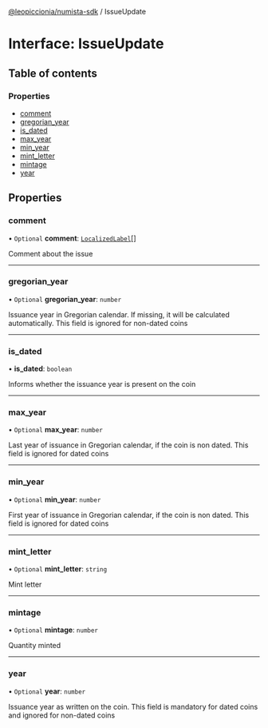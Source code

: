 [@leopiccionia/numista-sdk](../README.md) / IssueUpdate

# Interface: IssueUpdate

## Table of contents

### Properties

- [comment](IssueUpdate.md#comment)
- [gregorian\_year](IssueUpdate.md#gregorian_year)
- [is\_dated](IssueUpdate.md#is_dated)
- [max\_year](IssueUpdate.md#max_year)
- [min\_year](IssueUpdate.md#min_year)
- [mint\_letter](IssueUpdate.md#mint_letter)
- [mintage](IssueUpdate.md#mintage)
- [year](IssueUpdate.md#year)

## Properties

### comment

• `Optional` **comment**: [`LocalizedLabel`](LocalizedLabel.md)[]

Comment about the issue

___

### gregorian\_year

• `Optional` **gregorian\_year**: `number`

Issuance year in Gregorian calendar. If missing, it will be calculated automatically. This field is ignored for non-dated coins

___

### is\_dated

• **is\_dated**: `boolean`

Informs whether the issuance year is present on the coin

___

### max\_year

• `Optional` **max\_year**: `number`

Last year of issuance in Gregorian calendar, if the coin is non dated. This field is ignored for dated coins

___

### min\_year

• `Optional` **min\_year**: `number`

First year of issuance in Gregorian calendar, if the coin is non dated. This field is ignored for dated coins

___

### mint\_letter

• `Optional` **mint\_letter**: `string`

Mint letter

___

### mintage

• `Optional` **mintage**: `number`

Quantity minted

___

### year

• `Optional` **year**: `number`

Issuance year as written on the coin. This field is mandatory for dated coins and ignored for non-dated coins
